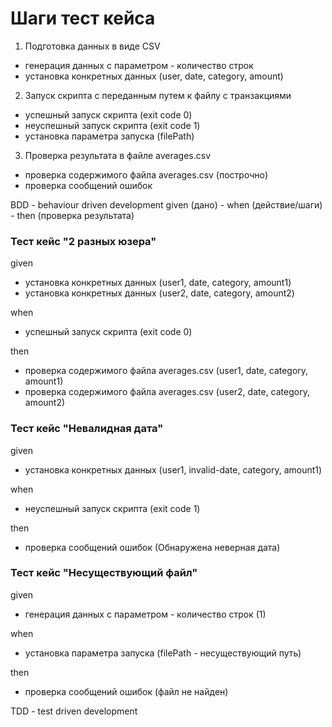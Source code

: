 # Шаги тест кейса

1) Подготовка данных в виде CSV
- генерация данных с параметром - количество строк
- установка конкретных данных (user, date, category, amount)

2) Запуск скрипта с переданным путем к файлу с транзакциями
- успешный запуск скрипта (exit code 0)
- неуспешный запуск скрипта (exit code 1)
- установка параметра запуска (filePath)

3) Проверка результата в файле averages.csv
- проверка содержимого файла averages.csv (построчно)
- проверка сообщений ошибок


BDD - behaviour driven development
given (дано) - when (действие/шаги) - then (проверка результата)

### Тест кейс "2 разных юзера"
given
- установка конкретных данных (user1, date, category, amount1)
- установка конкретных данных (user2, date, category, amount2)

when
- успешный запуск скрипта (exit code 0)

then
- проверка содержимого файла averages.csv (user1, date, category, amount1)
- проверка содержимого файла averages.csv (user2, date, category, amount2)

### Тест кейс "Невалидная дата"
given
- установка конкретных данных (user1, invalid-date, category, amount1)

when
- неуспешный запуск скрипта (exit code 1)

then
- проверка сообщений ошибок (Обнаружена неверная дата)

### Тест кейс "Несуществующий файл"
given
- генерация данных с параметром - количество строк (1)

when
- установка параметра запуска (filePath - несуществующий путь)

then
- проверка сообщений ошибок (файл не найден)

TDD - test driven development 